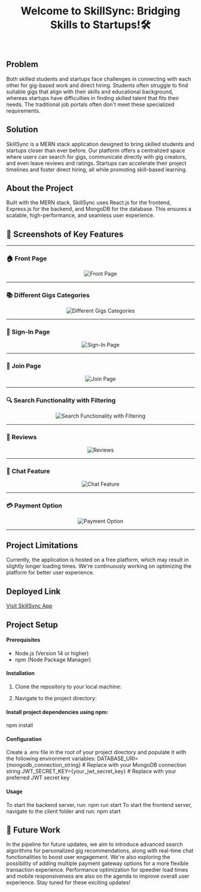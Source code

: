 <h1 align="center">Welcome to SkillSync: Bridging Skills to Startups!🛠️</h1>
<br/>

<h2>Problem</h2>

Both skilled students and startups face challenges in connecting with each other for gig-based work and direct hiring. Students often struggle to find suitable gigs that align with their skills and educational background, whereas startups have difficulties in finding skilled talent that fits their needs. The traditional job portals often don't meet these specialized requirements.

<h2>Solution</h2>

SkillSync is a MERN stack application designed to bring skilled students and startups closer than ever before. Our platform offers a centralized space where users can search for gigs, communicate directly with gig creators, and even leave reviews and ratings. Startups can accelerate their project timelines and foster direct hiring, all while promoting skill-based learning.

<h2>About the Project</h2>

Built with the MERN stack, SkillSync uses React.js for the frontend, Express.js for the backend, and MongoDB for the database. This ensures a scalable, high-performance, and seamless user experience.

## 📸 Screenshots of Key Features

---

### 🏠 Front Page 

<p align="center">
  <img src="[img]https://i.imgur.com/oRHxZC4.png[/img]" alt="Front Page"/>
</p>

---

### 📚 Different Gigs Categories 

<p align="center">
  <img src="https://imgur.com/PbCfJV4" alt="Different Gigs Categories"/>
</p>

---

### 🔐 Sign-In Page 

<p align="center">
  <img src="https://imgur.com/fStZcfz" alt="Sign-In Page"/>
</p>

---

### 📝 Join Page 

<p align="center">
  <img src="https://imgur.com/H7cXZ6d" alt="Join Page"/>
</p>

---

### 🔍 Search Functionality with Filtering 

<p align="center">
  <img src="https://imgur.com/u3WPAVJ" alt="Search Functionality with Filtering"/>
</p>

---

### 🌟 Reviews 

<p align="center">
  <img src="https://imgur.com/SrRZlUX" alt="Reviews"/>
</p>

---

### 💬 Chat Feature 

<p align="center">
  <img src="https://imgur.com/oRHxZC4" alt="Chat Feature"/>
</p>

---

### 💳 Payment Option

<p align="center">
  <img src="https://imgur.com/qpa5CJw" alt="Payment Option"/>
</p>

---





<h2>Project Limitations</h2>

Currently, the application is hosted on a free platform, which may result in slightly longer loading times. We're continuously working on optimizing the platform for better user experience.

<h2>Deployed Link</h2>

[Visit SkillSync App](https://skill-sync-react-18.vercel.app/)

<h2>Project Setup</h2>

<h4>Prerequisites</h4>

- Node.js (Version 14 or higher)
- npm (Node Package Manager)

<h4>Installation</h4>

1. Clone the repository to your local machine:

2. Navigate to the project directory:


<h4>Install project dependencies using npm:</h4>

npm install

<h4>Configuration</h4>
Create a .env file in the root of your project directory and populate it with the following environment variables:
DATABASE_URI={mongodb_connection_string} # Replace with your MongoDB connection string
JWT_SECRET_KEY={your_jwt_secret_key} # Replace with your preferred JWT secret key
<h4>Usage</h4>
To start the backend server, run: npm run start
To start the frontend server, navigate to the client folder and run: npm start

## 🚀 Future Work

In the pipeline for future updates, we aim to introduce advanced search algorithms for personalized gig recommendations, along with real-time chat functionalities to boost user engagement. We're also exploring the possibility of adding multiple payment gateway options for a more flexible transaction experience. Performance optimization for speedier load times and mobile responsiveness are also on the agenda to improve overall user experience. Stay tuned for these exciting updates!



